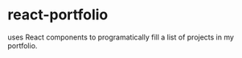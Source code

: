 # react-portfolio
uses React components to programatically fill a list of projects in my portfolio.
